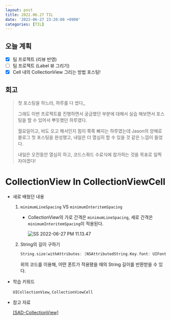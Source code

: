 ```yaml
---
layout: post
title: 2022.06.27 TIL
date: '2022-06-27 23:20:00 +0900'
categories: [TIL]
---
```


## 오늘 계획

- [x] 팀 프로젝트 (리뷰 반영)
- [ ] 팀 프로젝트 (Label 뷰 그리기)
- [x] Cell 내의 CollectionView 그리는 방법 포스팅!

## 회고

> 첫 포스팅을 하느라, 하루를 다 썼다,,
>
> 그래도 이번 프로젝트를 진행하면서 궁금했던 부분에 대해서 실습 해보면서 포스팅을 할 수 있어서 뿌듯했던 하루였다.
>
> 월요일이고, 비도 오고 해서인지 힘이 쭉쭉 빠지는 하루였는데 Jason의 양해로 블로그 첫 포스팅을 완성했고, 내일은 더 열심히 할 수 있을 것 같은 느낌이 들었다.
>
> 내일은 오전동안 열심히 하고, 코드스쿼드 수료식에 참가하는 것을 목표로 일찍 자야겠다!

# CollectionView In CollectionViewCell

- 새로 배웠던 내용

	1. `minimumLineSpacing` VS `minimumInteritemSpacing`

		- CollectionView의 가로 간격은 `minimumLineSpacing`, 세로 간격은 `minimumInteritemSpacing`이 적용된다.

			![SS 2022-06-27 PM 11.13.47](../../../Library/Application%20Support/CleanShot/media/media_sKav366Cbx/SS%202022-06-27%20PM%2011.13.47.jpg)

	2. String의 길이 구하기

		```swift
		String.size(withAttributes: [NSAttributedString.Key.font: UIFont.systemFont(ofSize: {$d})])
		```

		위의 코드를 이용해, 어떤 폰트가 적용됐을 때의 String 길이를 반환받을 수 있다.

-  학습 키워드

	`UICollectionView`, `CollectionViewCell`

- 참고 자료

	[[SAD-CollectionView]](https://help.sap.com/doc/978e4f6c968c4cc5a30f9d324aa4b1d7/Latest/en-US/Documents/Frameworks/SAPFiori/Collection%20views.html)


